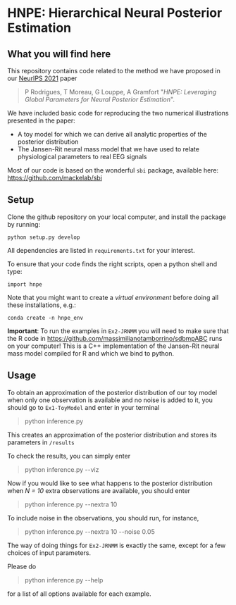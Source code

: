 # HNPE: Hierarchical Neural Posterior Estimation

## What you will find here

This repository contains code related to the method we have proposed in our [NeurIPS 2021](https://openreview.net/forum?id=E8BxwYR8op) paper 

> P Rodrigues, T Moreau, G Louppe, A Gramfort "*HNPE: Leveraging Global Parameters for Neural Posterior Estimation*". 

We have included basic code for reproducing the two numerical illustrations presented in the paper:

- A toy model for which we can derive all analytic properties of the posterior distribution
- The Jansen-Rit neural mass model that we have used to relate physiological parameters to real EEG signals

Most of our code is based on the wonderful `sbi` package, available here: https://github.com/mackelab/sbi

## Setup

Clone the github repository on your local computer, and install the package by running:

```
python setup.py develop
```

All dependencies are listed in `requirements.txt` for your interest.

To ensure that your code finds the right scripts, open a python shell and type:

```
import hnpe
```

Note that you might want to create a *virtual environment* before doing all these installations, e.g.:

```
conda create -n hnpe_env
```

**Important**: To run the examples in `Ex2-JRNMM` you will need to make sure that the R code in https://github.com/massimilianotamborrino/sdbmpABC runs on your computer! This is a C++ implementation of the Jansen-Rit neural mass model compiled for R and which we bind to python.

## Usage

To obtain an approximation of the posterior distribution of our toy model when only one observation is available and no noise is added to it, you should go to `Ex1-ToyModel` and enter in your terminal 

> python inference.py

This creates an approximation of the posterior distribution and stores its parameters in `/results`

To check the results, you can simply enter

> python inference.py --viz

Now if you would like to see what happens to the posterior distribution when *N = 10* extra observations are available, you should enter

> python inference.py --nextra 10

To include noise in the observations, you should run, for instance,

> python inference.py --nextra 10 --noise 0.05

The way of doing things for `Ex2-JRNMM` is exactly the same, except for a few choices of input parameters. 

Please do

> python inference.py --help

for a list of all options available for each example.
